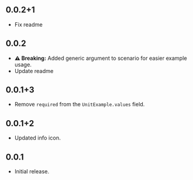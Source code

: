 ## 0.0.2+1

* Fix readme

## 0.0.2

* **⚠️ Breaking:** Added generic argument to scenario for easier example usage.
* Update readme

## 0.0.1+3

* Remove `required` from the `UnitExample.values` field.

## 0.0.1+2

* Updated info icon.

## 0.0.1

* Initial release.

